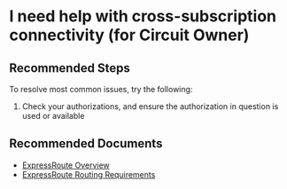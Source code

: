 <properties
    pageTitle="I need help with cross-subscription connectivity (for Circuit Owner)"
    description="I need help with cross-subscription connectivity (for Circuit Owner)"
    service="microsoft.network"
    resource="expressroutecircuits"
    authors="kasparks"
    ms.author="kasparks"
    displayOrder="9"
    selfHelpType="resource"
    supportTopicIds=""
    resourceTags=""
    productPesIds=""
    cloudEnvironments="MoonCake"
	articleId="a0f573ba-2378-44a4-a138-45afba7ff94f"
/>

# I need help with cross-subscription connectivity (for Circuit Owner)

## **Recommended Steps**

To resolve most common issues, try the following:

1. Check your authorizations, and ensure the authorization in question is used or available

## **Recommended Documents**

* [ExpressRoute Overview](https://docs.azure.cn/expressroute/)
* [ExpressRoute Routing Requirements](https://docs.azure.cn/zh-cn/expressroute/expressroute-routing)
